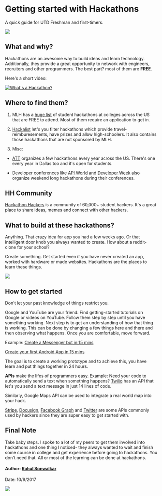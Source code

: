 # Getting started with Hackathons
A quick guide for UTD Freshman and first-timers.



<img src="https://media.giphy.com/media/wpoLqr5FT1sY0/giphy.gif"/>


## What and why?
Hackathons are an awesome way to build ideas and learn technology. Additionally, they provide a great opportunity to network with engineers, recruiters and other programmers.
The best part? most of them are **FREE**.

Here's a short video:

[![What's a Hackathon?](https://img.youtube.com/vi/qj4DQfYx2Hg/56.jpg)](https://www.youtube.com/watch?v=qj4DQfYx2Hg)

## Where to find them?

1. MLH has a [huge list](https://mlh.io/seasons/na-2018/events) of student hackathons at colleges across the US that are FREE to attend. Most of them require an application to get in.

2. [Hackalist](http://www.hackalist.org/) let's you filter hackathons which provide travel-reimburesements, have prizes and allow high-schoolers. It also contains those hackathons that are not sponsored by MLH.

3. Misc:  
  * [ATT](https://devsummit.att.com/hackathon-invitational) organizes a few hackathons every year across the US. There's one    every year in Dallas too and it's open for students.

* Developer conferences like [API World](http://apiworld.co/) and [Developer Week](http://www.developerweek.com/) also organize weekend long hackathons during their conferences.

## HH Community 
[Hackathon Hackers](https://www.facebook.com/groups/hackathonhackers/) is a community of 60,000+ student hackers. It's a great place to share ideas, memes and connect with other hackers.

## What to build at these hackathons?
Anything. That crazy idea for app you had a few weeks ago. Or that intelligent door knob you always wanted to create. How about a reddit-clone for your school? 

Create something. Get started even if you have never created an app, worked with hardware or made websites. Hackathons are the places to learn these things.

<img src="https://media.giphy.com/media/eRqxSA8uc2yas/giphy.gif"/>


## How to get started 
Don't let your past knowledge of things restrict you. 

Google and YouTube are your friend. Find getting-started tutorials on Google or videos on YouTube. Follow them step by step until you have something working. Next step is to get an understanding of how that thing is working. This can be done by changing a few things here and there and then observing what happens. Once you are comfortable, move forward.

Example: [Create a Messenger bot in 15 mins](https://github.com/jw84/messenger-bot-tutorial)

   [Create your first Android App in 15 mins](https://www.youtube.com/watch?v=mAJeK283j0I)

The goal is to create a working prototype and to achieve this, you have learn and put things together in 24 hours.

**APIs** make the lifes of programmers easy. Example: Need your code to automatically send a text when something happens? [Twilio](https://www.twilio.com/docs/quickstart/node/programmable-sms) has an API that let's you send a text message in just 14 lines of code. 

Similarly, Google Maps API can be used to integrate a real world map into your hack.

[Stripe](https://stripe.com/docs), [Docusign](https://secure.docusign.com/demo), [Facebook Graph](https://developers.facebook.com/docs/graph-api/) and [Twitter](https://developer.twitter.com/) are some APIs commonly used by hackers since they are super easy to get started with.

## Final Note

Take baby steps. I spoke to a lot of my peers to get them involved into hackathons and one thing I noticed- they always wanted to wait and finish some course in college and get experience before going to hackathons. You don't need that. All or most of the learning can be done at hackathons. 




#### Author: [Rahul Sonwalkar](http://rahul.ru) 
Date: 10/9/2017

<img src="https://media.giphy.com/media/3o7TKArwYEVSqn6Fuo/giphy.gif"/>

